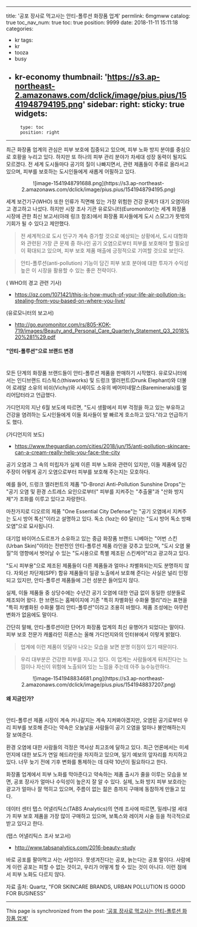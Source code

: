
---
title: '공포 장사로 먹고사는 안티-폴루션 화장품 업계'
permlink: 6mgmww
catalog: true
toc_nav_num: true
toc: true
position: 9999
date: 2018-11-11 15:11:18
categories:
- kr
tags:
- kr
- tooza
- busy
- kr-economy
thumbnail: 'https://s3.ap-northeast-2.amazonaws.com/dclick/image/pius.pius/1541948794195.png'
sidebar:
    right:
        sticky: true
widgets:
    -
        type: toc
        position: right
---


최근 화장품 업계의 관심은 피부 보호에 집중되고 있으며, 피부 노화 방지 분야를 중심으로 호황을 누리고 있다. 하지만 또 하나의 피부 관리 분야가 차세대 성장 동력이 될지도 모르겠다. 전 세계 도시들마다 공기의 질이 나빠지면서, 관련 제품들이 주류로 올라서고 있으며, 피부를 보호하는 도시인들에게 새롭게 어필하고 있다.
  
<center>
![image-1541948791688.png](https://s3.ap-northeast-2.amazonaws.com/dclick/image/pius.pius/1541948794195.png)
</center>
  
세계 보건기구(WHO) 또한 인류가 직면해 있는 가장 위험한 건강 문제가 대기 오염이라고 경고하고 나섰다. 하지만 시장 조사 기관 유로모니터(Euromonitor)는 세계 화장품 시장에 관한 최신 보고서(아래 링크 참조)에서 화장품 회사들에게 도시 스모그가 뜻밖의 기회가 될 수 있다고 제안했다. 
  
>전 세계적으로 도시 인구가 계속 증가할 것으로 예상되는 상황에서, 도시 대형화와 관련된 가장 큰 문제 중 하나인 공기 오염으로부터 피부를 보호해야 할 필요성이 확대되고 있으며, 피부 보호 제품 매출에 긍정적으로 기여할 것으로 보인다.
  
> 안티-폴루션(anti-pollution) 기능이 담긴 피부 보호 분야에 대한 투자가 수익성 높은 이 시장을 활용할 수 있는 좋은 전략이다. 
  
( WHO의 경고 관련 기사)
- https://qz.com/1071421/this-is-how-much-of-your-life-air-pollution-is-stealing-from-you-based-on-where-you-live/
  
(유로모니터의 보고서)
- http://go.euromonitor.com/rs/805-KOK-719/images/Beauty_and_Personal_Care_Quarterly_Statement_Q3_2018%20%281%29.pdf
  
#### "안티-폴루션"으로 브랜드 변경
#
모든 단계의 화장품 브랜드들이 안티-폴루션 제품을 판매하기 시작했다. 유로모니터에서는 인디브랜드 티스웍스(thisworks) 및 드렁크 엘러펀트(Drunk Elephant)와 더불어 로레알 소유의 비쉬(Vichy)와 시세이도 소유의 베어미네랄스(Bareminerals)를 얼리어답터라고 언급했다. 
  
가디언지의 지난 6월 보도에 따르면, "도시 생활에서 피부 걱정을 하고 있는 부유하고 건강을 염려하는 도시인들에게 이들 회사들이 발 빠르게 호소하고 있다."라고 언급하기도 했다. 
  
(가디언지의 보도)
- https://www.theguardian.com/cities/2018/jun/15/anti-pollution-skincare-can-a-cream-really-help-you-face-the-city
  
공기 오염과 그 속의 미립자가 실제 이른 피부 노화와 관련이 있지만, 이들 제품에 담긴 주장이 어떻게 공기 오염으로부터 피부를 보호해 주는지는 모호하다.
  
예를 들어, 드렁크 엘러펀트의 제품 "D-Bronzi Anti-Pollution Sunshine Drops"는 "공기 오염 및 환경 스트레스 요인으로부터" 피부를 지켜주는 "추출물"과 "산화 방지제"가 조화를 이루고 있다고 자랑한다. 
  
마찬가지로 디오르의 제품 "One Essential City Defense"는 "공기 오염에서 지켜주는 도시 방어 톡신"이라고 설명하고 있다. 독소 (1oz는 60 달러)는 "도시 방어 독소 방패 오염"으로 묘사됩니다.
  
대기업 바이어스도르프가 소유하고 있는 중급 화장품 브랜드 니베아는 "어번 스킨(Urban Skin)"이라는 전반전인 안티-폴루션 제품 라인을 갖추고 있으며, "도시 오염 물질"의 영향에서 벗어날 수 있는 "도시용으로 특별 제조된 스킨케어"라고 광고하고 있다.
  
"도시 피부용"으로 제조된 제품들이 다른 제품들과 얼마나 차별화되는지도 분명하지 않다. 자외선 차단제(SPF) 함유 제품들이 일광 노출에서 보호해 준다는 사실은 널리 인정되고 있지만, 안티-폴루션 제품들에 그런 성분은 들어있지 않다. 
  
실제, 이들 제품들 중 상당수에는 수년간 공기 오염에 대한 언급 없이 동일한 성분들로 제조되어 왔다. 한 브랜드는 홈페이지에 기존 "특히 차별화된 수화물 젤리"라는 표현을 "특히 차별화된 수화물 젤리 안티-폴루션"이라고 조용히 바꿨다. 제품 조성에는 아무런 변화가 없음에도 말이다.
  
간단히 말해, 안티-폴루션이란 단어가 화장품 업계의 최신 유행어가 되었다는 말이다. 피부 보호 전문가 캐롤라인 히론스는 올해 가디언지와의 인터뷰에서 이렇게 밝혔다.
  
>업계에 이런 제품이 잇달아 나오는 모습을 보면 분명 이점이 있기 때문이다.
  
>우리 대부분은 건강한 피부를 지니고 있다. 이 업계는 사람들에게 뒤처진다는 느낌이나 자신이 위험에 노출되어 있는 느낌을 주는데 아주 능수능란하다. 
  
<center>
![image-1541948834681.png](https://s3.ap-northeast-2.amazonaws.com/dclick/image/pius.pius/1541948837207.png)
</center>
  
#### 왜 지금인가?
#
안티-폴루션 제품 시장이 계속 커나갈지는 계속 지켜봐야겠지만, 오염된 공기로부터 우리 피부를 보호해 준다는 약속은 오늘날을 사람들이 공기 오염을 얼마나 불안해하는지 잘 보여준다.
  
환경 오염에 대한 사람들의 걱정은 역사상 최고조에 달하고 있다. 최근 언론에서는 미세먼지에 대한 보도가 연일 헤드라인을 차지하고 있으며, 일기 예보의 앞자리를 차지하고 있다. 너무 늦기 전에 기후 변화를 통제하는 데 대략 10년이 필요하다고 한다. 
  
화장품 업계에서 피부 노화를 막아준다고 약속하는 제품 출시가 줄을 이루는 모습을 보면, 공포 장사가 얼마나 수익성이 높은지 잘 알 수 있다. 실제, 노화 방지 피부 보호라는 광고가 얼마나 잘 먹히고 있으며, 주름이 없는 젊은 층까지 구매에 동참하게 만들고 있다. 
  
데이터 센터 탭스 어낼리틱스(TABS Analytics)의 연례 조사에 따르면, 밀레니얼 세대가 피부 보호 제품을 가장 많이 구매하고 있으며, 보톡스와 레이저 시술 등을 적극적으로 받고 있다고 한다. 
  
(탭스 어낼리틱스 조사 보고서)
- http://www.tabsanalytics.com/2016-beauty-study
  
바로 공포를 팔아먹고 사는 사업이다. 못생겨진다는 공포, 늙는다는 공포 말이다. 사람에게 이런 공포는 피할 수 없는 것이고, 우리가 어떻게 할 수 있는 것이 아니다. 이런 점에서 피부 노화도 다르지 않다. 
  
자료 출처: Quartz, "FOR SKINCARE BRANDS, URBAN POLLUTION IS GOOD FOR BUSINESS"

- - -

This page is synchronized from the post: ['공포 장사로 먹고사는 안티-폴루션 화장품 업계'](https://steemit.com/@pius.pius/6mgmww)
